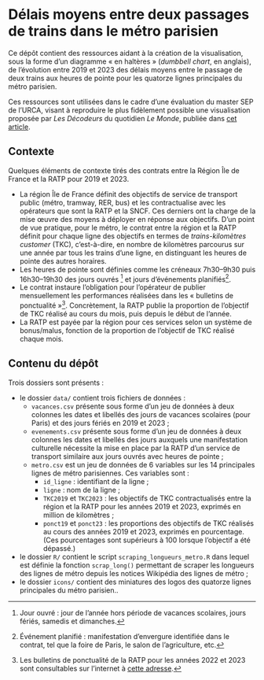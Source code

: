 Délais moyens entre deux passages de trains dans le métro parisien
================

Ce dépôt contient des ressources aidant à la création de la
visualisation, sous la forme d’un diagramme « en haltères » (*dumbbell
chart*, en anglais), de l’évolution entre 2019 et 2023 des délais moyens
entre le passage de deux trains aux heures de pointe pour les quatorze
lignes principales du métro parisien.

Ces ressources sont utilisées dans le cadre d’une évaluation du master
SEP de l’URCA, visant à reproduire le plus fidèlement possible une
visualisation proposée par *Les Décodeurs* du quotidien *Le Monde*,
publiée dans [cet
article](https://www.lemonde.fr/les-decodeurs/article/2023/12/22/metros-parisiens-la-frequence-s-est-degradee-depuis-2019-la-plupart-des-lignes-n-atteignent-pas-leur-objectif_6207225_4355770.html).

## Contexte

Quelques éléments de contexte tirés des contrats entre la Région Île de
France et la RATP pour 2019 et 2023.

- La région Île de France définit des objectifs de service de transport
  public (métro, tramway, RER, bus) et les contractualise avec les
  opérateurs que sont la RATP et la SNCF. Ces derniers ont la charge de
  la mise œuvre des moyens à déployer en réponse aux objectifs. D’un
  point de vue pratique, pour le métro, le contrat entre la région et la
  RATP définit pour chaque ligne des objectifs en termes de
  *trains-kilomètres customer* (TKC), c’est-à-dire, en nombre de
  kilomètres parcourus sur une année par tous les trains d’une ligne, en
  distinguant les heures de pointe des autres horaires.
- Les heures de pointe sont définies comme les créneaux 7h30–9h30 puis
  16h30–19h30 des jours ouvrés [^1] et jours d’événements planifiés[^2].
- Le contrat instaure l’obligation pour l’opérateur de publier
  mensuellement les performances réalisées dans les « bulletins de
  ponctualité »[^3]. Concrètement, la RATP publie la proportion de
  l’objectif de TKC réalisé au cours du mois, puis depuis le début de
  l’année.
- La RATP est payée par la région pour ces services selon un système de
  bonus/malus, fonction de la proportion de l’objectif de TKC réalisé
  chaque mois.

## Contenu du dépôt

Trois dossiers sont présents :

- le dossier `data/` contient trois fichiers de données :
  - `vacances.csv` présente sous forme d’un jeu de données à deux
    colonnes les dates et libellés des jours de vacances scolaires (pour
    Paris) et des jours fériés en 2019 et 2023 ;
  - `evenements.csv` présente sous forme d’un jeu de données à deux
    colonnes les dates et libellés des jours auxquels une manifestation
    culturelle nécessite la mise en place par la RATP d’un service de
    transport similaire aux jours ouvrés avec heures de pointe ;
  - `metro.csv` est un jeu de données de 6 variables sur les 14
    principales lignes de métro parisiennes. Ces variables sont :
    - `id_ligne` : identifiant de la ligne ;
    - `ligne` : nom de la ligne ;
    - `TKC2019` et `TKC2023` : les objectifs de TKC contractualisés
      entre la région et la RATP pour les années 2019 et 2023, exprimés
      en million de kilomètres ;
    - `ponct19` et `ponct23` : les proportions des objectifs de TKC
      réalisés au cours des années 2019 et 2023, exprimés en
      pourcentage. (Ces pourcentages sont supérieurs à 100 lorsque
      l’objectif a été dépassé.)
- le dossier `R/` contient le script `scraping_longueurs_metro.R` dans
  lequel est définie la fonction `scrap_long()` permettant de scraper
  les longueurs des lignes de métro depuis les notices Wikipédia des
  lignes de métro ;
- le dossier `icons/` contient des miniatures des logos des quatorze
  lignes principales du métro parisien..

[^1]: Jour ouvré : jour de l’année hors période de vacances scolaires,
    jours fériés, samedis et dimanches.

[^2]: Événement planifié : manifestation d’envergure identifiée dans le
    contrat, tel que la foire de Paris, le salon de l’agriculture, etc.

[^3]: Les bulletins de ponctualité de la RATP pour les années 2022 et
    2023 sont consultables sur l’internet à [cette
    adresse](https://www.iledefrance-mobilites.fr/la-qualite-de-service-en-chiffres-bulletin-d-information-trimestriel-bulletin-de-la-ponctualite).
